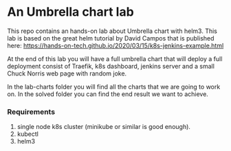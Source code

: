 # An Umbrella chart lab

This repo contains an hands-on lab about Umbrella chart with helm3.
This lab is based on the great helm tutorial by David Campos that is published here:
https://hands-on-tech.github.io/2020/03/15/k8s-jenkins-example.html

At the end of this lab you will have a full umbrella chart that will deploy a full deployment
consist of Traefik, k8s dashboard, jenkins server and a small Chuck Norris web page with random joke.

In the lab-charts folder you will find all the charts that we are going to work on.
In the solved folder you can find the end result we want to achieve.

### Requirements

1. single node k8s cluster (minikube or similar is good enough).
1. kubectl
1. helm3


  
